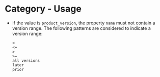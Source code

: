 # Category - Usage

* If the value is `product_version`, the property `name` must not contain a version range.
  The following patterns are considered to indicate a version range:

  ```
  <
  <=
  >
  >=
  all versions
  later
  prior
  ```
